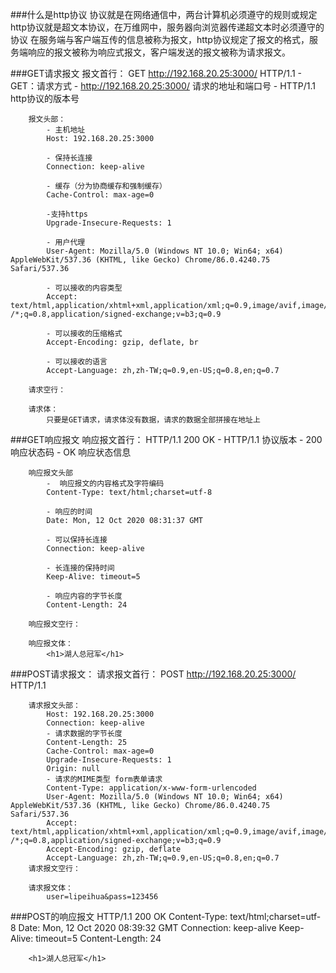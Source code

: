 ###什么是http协议
    协议就是在网络通信中，两台计算机必须遵守的规则或规定
    http协议就是超文本协议，在万维网中，服务器向浏览器传递超文本时必须遵守的协议
    在服务端与客户端互传的信息被称为报文，http协议规定了报文的格式，服务端响应的报文被称为响应式报文，客户端发送的报文被称为请求报文。

###GET请求报文
        报文首行：
            GET http://192.168.20.25:3000/ HTTP/1.1
                - GET：请求方式
                - http://192.168.20.25:3000/  请求的地址和端口号
                - HTTP/1.1  http协议的版本号

        报文头部：
            - 主机地址
            Host: 192.168.20.25:3000

            - 保持长连接
            Connection: keep-alive

            - 缓存（分为协商缓存和强制缓存）
            Cache-Control: max-age=0

            -支持https 
            Upgrade-Insecure-Requests: 1

            - 用户代理
            User-Agent: Mozilla/5.0 (Windows NT 10.0; Win64; x64) AppleWebKit/537.36 (KHTML, like Gecko) Chrome/86.0.4240.75 Safari/537.36

            - 可以接收的内容类型
            Accept: text/html,application/xhtml+xml,application/xml;q=0.9,image/avif,image/webp,image/apng,* /*;q=0.8,application/signed-exchange;v=b3;q=0.9
            
            - 可以接收的压缩格式
            Accept-Encoding: gzip, deflate, br

            - 可以接收的语言
            Accept-Language: zh,zh-TW;q=0.9,en-US;q=0.8,en;q=0.7

        请求空行：

        请求体：
            只要是GET请求，请求体没有数据，请求的数据全部拼接在地址上

###GET响应报文
        响应报文首行：
            HTTP/1.1 200 OK
            - HTTP/1.1  协议版本
            - 200       响应状态码
            - OK        响应状态信息

        响应报文头部
            -  响应报文的内容格式及字符编码
            Content-Type: text/html;charset=utf-8

            - 响应的时间
            Date: Mon, 12 Oct 2020 08:31:37 GMT

            - 可以保持长连接
            Connection: keep-alive

            - 长连接的保持时间
            Keep-Alive: timeout=5

            - 响应内容的字节长度
            Content-Length: 24

        响应报文空行：

        响应报文体：
            <h1>湖人总冠军</h1>

###POST请求报文：
        请求报文首行：
            POST http://192.168.20.25:3000/ HTTP/1.1
        
        请求报文头部：
            Host: 192.168.20.25:3000
            Connection: keep-alive
            - 请求数据的字节长度
            Content-Length: 25
            Cache-Control: max-age=0
            Upgrade-Insecure-Requests: 1
            Origin: null
            - 请求的MIME类型 form表单请求
            Content-Type: application/x-www-form-urlencoded
            User-Agent: Mozilla/5.0 (Windows NT 10.0; Win64; x64) AppleWebKit/537.36 (KHTML, like Gecko) Chrome/86.0.4240.75 Safari/537.36
            Accept: text/html,application/xhtml+xml,application/xml;q=0.9,image/avif,image/webp,image/apng,* /*;q=0.8,application/signed-exchange;v=b3;q=0.9
            Accept-Encoding: gzip, deflate
            Accept-Language: zh,zh-TW;q=0.9,en-US;q=0.8,en;q=0.7
        请求报文空行：

        请求报文体：
            user=lipeihua&pass=123456


###POST的响应报文
        HTTP/1.1 200 OK
        Content-Type: text/html;charset=utf-8
        Date: Mon, 12 Oct 2020 08:39:32 GMT
        Connection: keep-alive
        Keep-Alive: timeout=5
        Content-Length: 24

        <h1>湖人总冠军</h1>
